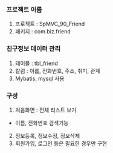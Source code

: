 ### 프로젝트 이름
1. 프로젝트 : SpMVC_90_Friend
2. 패키지 : com.biz.friend

### 친구정보 데이터 관리
1. 테이블 : tbl_friend
2. 칼럼 : 이름, 전화번호, 주소, 취미, 관계
3. Mybatis, mysql 사용

### 구성
1. 처음화면 : 전체 리스트 보기
* 이름, 전화번호 검색기능
2. 정보등록, 정보수정, 정보삭제
3. 회원가입, 로그인 등은 필요한 경우만 구현